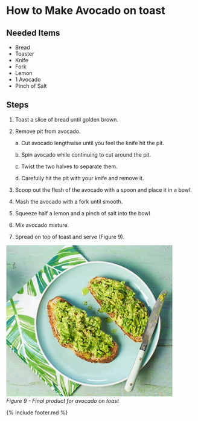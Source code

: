 # How to Make Avocado on toast

## Needed Items

- Bread
- Toaster
- Knife
- Fork
- Lemon
- 1 Avocado
- Pinch of Salt

## Steps

1. Toast a slice of bread until golden brown.
2. Remove pit from avocado.

    a.  Cut avocado lengthwise until you feel the knife hit the pit.

    b.  Spin avocado while continuing to cut around the pit.

    c.  Twist the two halves to separate them.

    d.  Carefully hit the pit with your knife and remove it.

3. Scoop out the flesh of the avocado with a spoon and place it in a bowl.
4. Mash the avocado with a fork until smooth.
5. Squeeze half a lemon and a pinch of salt into the bowl
6. Mix avocado mixture.
7. Spread on top of toast and serve (Figure 9).

![Avocado on Toast](images/media/image9.png)  
*Figure 9 - Final product for avocado on toast*

{% include footer.md %}

